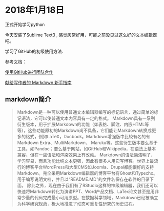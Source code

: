 # 2018年1月18日

正式开始学习python

今天安装了Sublime Text3 , 感觉灰常好用，可能之前没见过这么好的文本编辑器吧。

学习了GitHub的初级使用方法.

参考文档：

[使用GitHub进行团队合作](http://xiaocong.github.io/blog/2013/03/20/team-collaboration-with-github/)

[献给写作者的 Markdown 新手指南](https://www.jianshu.com/p/q81RER)

## markdown简介
>Markdown是一种可以使用普通文本编辑器编写的标记语言，通过简单的标记语法，它可以使普通文本内容具有一定的格式。
>Markdown具有一系列衍生版本，用于扩展Markdown的功能（如表格、脚注、内嵌HTML等等），这些功能原初的Markdown尚不具备，它们能让Markdown转换成更多的格式，例如LaTeX，Docbook。Markdown增强版中比较有名的有Markdown Extra、MultiMarkdown、 Maruku等。这些衍生版本要么基于工具，如Pandoc；要么基于网站，如GitHub和Wikipedia，在语法上基本兼容，但在一些语法和渲染效果上有改动。
>Markdown的语法简洁明了、学习容易，而且功能比纯文本更强，因此有很多人用它写博客。世界上最流行的博客平台WordPress和大型CMS如Joomla、Drupal都能很好的支持Markdown。完全采用Markdown编辑器的博客平台有Ghost和Typecho。
>用于编写说明文档，并且以“README.MD”的文件名保存在软件的目录下面。
>除此之外，现在由于我们有了RStudio这样的神级编辑器，我们还可以快速将Markdown转化为演讲PPT、Word产品文档、LaTex论文甚至是用非常少量的代码完成最小可用原型。在数据科学领域，Markdown已经被确立为科学研究规范，极大地推进了动态可重复性研究的历史进程。